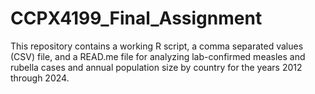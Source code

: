 # CCPX4199_Final_Assignment
This repository contains a working R script, a comma separated values (CSV) file, and a READ.me file for analyzing lab-confirmed measles and rubella cases and annual population size by country for the years 2012 through 2024.
